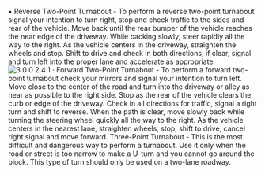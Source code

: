 • Reverse Two-Point Turnabout - To perform a reverse two-point turnabout signal your intention to turn right, stop and check traffic to the sides and rear of the vehicle. Move back until the rear bumper of the vehicle reaches the near edge of the driveway. While backing slowly, steer rapidly all the way to the right. As the vehicle centers in the driveway, straighten the wheels and stop. Shift to drive and check in both directions; if clear, signal and turn left into the proper lane and accelerate as appropriate.
![3 0 0 2 4 1]()
· Forward Two-Point Turnabout - To perform a forward two-point turnabout check your mirrors and signal your intention to turn left. Move close to the center of the road and turn into the driveway or alley as near as possible to the right side. Stop as the rear of the vehicle clears the curb or edge of the driveway. Check in all directions for traffic, signal a right turn and shift to reverse. When the path is clear, move slowly back while turning the steering wheel quickly all the way to the right. As the vehicle centers in the nearest lane, straighten wheels, stop, shift to drive, cancel right signal and move forward.
Three-Point Turnabout - This is the most difficult and dangerous way to perform a turnabout. Use it only when the road or street is too narrow to make a U-turn and you cannot go around the block. This type of turn should only be used on a two-lane roadway.